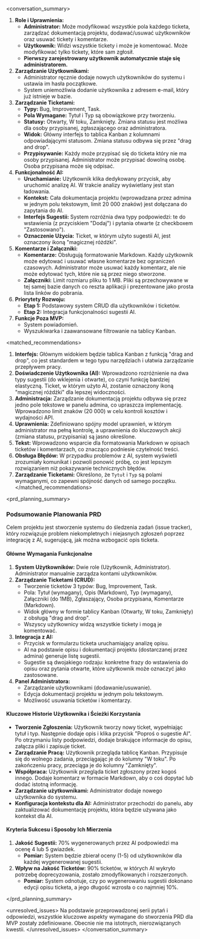 <conversation_summary>
<decisions>
1.  **Role i Uprawnienia:**
    *   **Administrator:** Może modyfikować wszystkie pola każdego ticketa, zarządzać dokumentacją projektu, dodawać/usuwać użytkowników oraz usuwać tickety i komentarze.
    *   **Użytkownik:** Widzi wszystkie tickety i może je komentować. Może modyfikować tylko tickety, które sam zgłosił.
    *   **Pierwszy zarejestrowany użytkownik automatycznie staje się administratorem.**
2.  **Zarządzanie Użytkownikami:**
    *   Administrator ręcznie dodaje nowych użytkowników do systemu i ustawia im hasła początkowe.
    *   System uniemożliwia dodanie użytkownika z adresem e-mail, który już istnieje w bazie.
3.  **Zarządzanie Ticketami:**
    *   **Typy:** Bug, Improvement, Task.
    *   **Pola Wymagane:** Tytuł i Typ są obowiązkowe przy tworzeniu.
    *   **Statusy:** Otwarty, W toku, Zamknięty. Zmiana statusu jest możliwa dla osoby przypisanej, zgłaszającego oraz administratora.
    *   **Widok:** Główny interfejs to tablica Kanban z kolumnami odpowiadającymi statusom. Zmiana statusu odbywa się przez "drag and drop".
    *   **Przypisywanie:** Każdy może przypisać się do ticketa który nie ma osoby przypisanej. Administrator może przypisać dowolną osobę. Osoba przypisana może się odpisać.
4.  **Funkcjonalność AI:**
    *   **Uruchamianie:** Użytkownik klika dedykowany przycisk, aby uruchomić analizę AI. W trakcie analizy wyświetlany jest stan ładowania.
    *   **Kontekst:** Cała dokumentacja projektu (wprowadzana przez admina w jednym polu tekstowym, limit 20 000 znaków) jest dołączana do zapytania do AI.
    *   **Interfejs Sugestii:** System rozróżnia dwa typy podpowiedzi: te do wstawienia (z przyciskiem "Dodaj") i pytania otwarte (z checkboxem "Zastosowano").
    *   **Oznaczenie Użycia:** Ticket, w którym użyto sugestii AI, jest oznaczony ikoną "magicznej różdżki".
5.  **Komentarze i Załączniki:**
    *   **Komentarze:** Obsługują formatowanie Markdown. Każdy użytkownik może edytować i usuwać własne komentarze bez ograniczeń czasowych. Administrator może usuwać każdy komentarz, ale nie może edytować tych, które nie są przez niego stworzone.
    *   **Załączniki:** Limit rozmiaru pliku to 1 MB. Pliki są przechowywane w tej samej bazie danych co reszta aplikacji i prezentowane jako prosta lista linków do pobrania.
6.  **Priorytety Rozwoju:**
    *   **Etap 1:** Podstawowy system CRUD dla użytkowników i ticketów.
    *   **Etap 2:** Integracja funkcjonalności sugestii AI.
7.  **Funkcje Poza MVP:**
    *   System powiadomień.
    *   Wyszukiwarka i zaawansowane filtrowanie na tablicy Kanban.
</decisions>

<matched_recommendations>
1.  **Interfejs:** Głównym widokiem będzie tablica Kanban z funkcją "drag and drop", co jest standardem w tego typu narzędziach i ułatwia zarządzanie przepływem pracy.
2.  **Doświadczenie Użytkownika (AI):** Wprowadzono rozróżnienie na dwa typy sugestii (do wklejenia i otwarte), co czyni funkcję bardziej elastyczną. Ticket, w którym użyto AI, zostanie oznaczony ikoną "magicznej różdżki" dla lepszej widoczności.
3.  **Administracja:** Zarządzanie dokumentacją projektu odbywa się przez jedno pole tekstowe w panelu admina, co upraszcza implementację. Wprowadzono limit znaków (20 000) w celu kontroli kosztów i wydajności API.
4.  **Uprawnienia:** Zdefiniowano spójny model uprawnień, w którym administrator ma pełną kontrolę, a uprawnienia do kluczowych akcji (zmiana statusu, przypisania) są jasno określone.
5.  **Tekst:** Wprowadzono wsparcie dla formatowania Markdown w opisach ticketów i komentarzach, co znacząco podniesie czytelność treści.
6.  **Obsługa Błędów:** W przypadku problemów z AI, system wyświetli zrozumiały komunikat i pozwoli ponowić próbę, co jest lepszym rozwiązaniem niż pokazywanie technicznych błędów.
7.  **Zarządzanie Ticketami:** Określono, że `Tytuł` i `Typ` są polami wymaganymi, co zapewni spójność danych od samego początku.
</matched_recommendations>

<prd_planning_summary>
### Podsumowanie Planowania PRD

Celem projektu jest stworzenie systemu do śledzenia zadań (issue tracker), który rozwiązuje problem niekompletnych i niejasnych zgłoszeń poprzez integrację z AI, sugerującą, jak można wzbogacić opis ticketa.

#### Główne Wymagania Funkcjonalne

1.  **System Użytkowników:** Dwie role (Użytkownik, Administrator). Administrator manualnie zarządza kontami użytkowników.
2.  **Zarządzanie Ticketami (CRUD):**
    *   Tworzenie ticketów 3 typów: Bug, Improvement, Task.
    *   Pola: Tytuł (wymagany), Opis (Markdown), Typ (wymagany), Załączniki (do 1MB), Zgłaszający, Osoba przypisana, Komentarze (Markdown).
    *   Widok główny w formie tablicy Kanban (Otwarty, W toku, Zamknięty) z obsługą "drag and drop".
    *   Wszyscy użytkownicy widzą wszystkie tickety i mogą je komentować.
3.  **Integracja z AI:**
    *   Przycisk w formularzu ticketa uruchamiający analizę opisu.
    *   AI na podstawie opisu i dokumentacji projektu (dostarczanej przez admina) generuje listę sugestii.
    *   Sugestie są dwojakiego rodzaju: konkretne frazy do wstawienia do opisu oraz pytania otwarte, które użytkownik może oznaczyć jako zastosowane.
4.  **Panel Administratora:**
    *   Zarządzanie użytkownikami (dodawanie/usuwanie).
    *   Edycja dokumentacji projektu w jednym polu tekstowym.
    *   Możliwość usuwania ticketów i komentarzy.

#### Kluczowe Historie Użytkownika i Ścieżki Korzystania

*   **Tworzenie Zgłoszenia:** Użytkownik tworzy nowy ticket, wypełniając tytuł i typ. Następnie dodaje opis i klika przycisk "Poproś o sugestie AI". Po otrzymaniu listy podpowiedzi, dodaje brakujące informacje do opisu, załącza pliki i zapisuje ticket.
*   **Zarządzanie Pracą:** Użytkownik przegląda tablicę Kanban. Przypisuje się do wolnego zadania, przeciągając je do kolumny "W toku". Po zakończeniu pracy, przeciąga je do kolumny "Zamknięty".
*   **Współpraca:** Użytkownik przegląda ticket zgłoszony przez kogoś innego. Dodaje komentarz w formacie Markdown, aby o coś dopytać lub dodać istotną informację.
*   **Zarządzanie użytkownikami:** Administrator dodaje nowego użytkownika do systemu. 
*   **Konfiguracja kontekstu dla AI:** Administrator przechodzi do panelu, aby zaktualizować dokumentację projektu, która będzie używana jako kontekst dla AI.

#### Kryteria Sukcesu i Sposoby Ich Mierzenia

1.  **Jakość Sugestii:** 70% wygenerowanych przez AI podpowiedzi ma ocenę 4 lub 5 gwiazdek.
    *   **Pomiar:** System będzie zbierał oceny (1-5) od użytkowników dla każdej wygenerowanej sugestii.
2.  **Wpływ na Jakość Ticketów:** 90% ticketów, w których AI wykryło potrzebę doprecyzowania, zostało zmodyfikowanych i rozszerzonych.
    *   **Pomiar:** System odnotuje, czy po wygenerowaniu sugestii dokonano edycji opisu ticketa, a jego długość wzrosła o co najmniej 10%.

</prd_planning_summary>

<unresolved_issues>
Na podstawie przeprowadzonej serii pytań i odpowiedzi, wszystkie kluczowe aspekty wymagane do stworzenia PRD dla MVP zostały zdefiniowane. Obecnie nie ma istotnych, nierozwiązanych kwestii.
</unresolved_issues>
</conversation_summary>